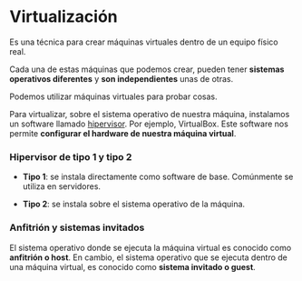 # Virtualización

Es una técnica para crear máquinas virtuales dentro de un equipo físico real.

Cada una de estas máquinas que podemos crear, pueden tener **sistemas operativos diferentes** y **son independientes** unas de otras.

Podemos utilizar máquinas virtuales para probar cosas.

Para virtualizar, sobre el sistema operativo de nuestra máquina, instalamos un software llamado [hipervisor](https://www.redhat.com/es/topics/virtualization/what-is-a-hypervisor). Por ejemplo, VirtualBox. Este software nos permite **configurar el hardware de nuestra máquina virtual**.

### Hipervisor de tipo 1 y tipo 2

- **Tipo 1**: se instala directamente como software de base. Comúnmente se utiliza en servidores.

- **Tipo 2**: se instala sobre el sistema operativo de la máquina.

### Anfitrión y sistemas invitados

El sistema operativo donde se ejecuta la máquina virtual es conocido como **anfitrión o host**. En cambio, el sistema operativo que se ejecuta dentro de una máquina virtual, es conocido como **sistema invitado o guest**.